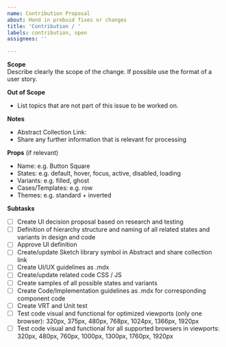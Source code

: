 ```yaml
---
name: Contribution Proposal
about: Hand in prebuid fixes or changes
title: 'Contribution / '
labels: contribution, open
assignees: ''

---
```


**Scope**  
Describe clearly the scope of the change. If possible use the format of a user story.

**Out of Scope**  
- List topics that are not part of this issue to be worked on.

**Notes**  
- Abstract Collection Link:
- Share any further information that is relevant for processing

**Props** (if relevant)  
- Name: e.g. Button Square
- States: e.g. default, hover, focus, active, disabled, loading
- Variants: e.g. filled, ghost
- Cases/Templates: e.g. row
- Themes: e.g. standard + inverted

**Subtasks**  
- [ ] Create UI decision proposal based on research and testing
- [ ] Definition of hierarchy structure and naming of all related states and variants in design and code
- [ ] Approve UI definition
- [ ] Create/update Sketch library symbol in Abstract and share collection link
- [ ] Create UI/UX guidelines as .mdx
- [ ] Create/update related code CSS / JS
- [ ] Create samples of all possible states and variants
- [ ] Create Code/Implementation guidelines as .mdx for corresponding component code
- [ ] Create VRT and Unit test
- [ ] Test code visual and functional for optimized viewports (only one browser): 320px, 375px, 480px, 768px, 1024px, 1366px, 1920px
- [ ] Test code visual and functional for all supported browsers in viewports: 320px, 480px, 760px, 1000px, 1300px, 1760px, 1920px
